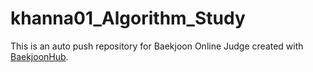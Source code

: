 # khanna01_Algorithm_Study
This is an auto push repository for Baekjoon Online Judge created with [BaekjoonHub](https://github.com/BaekjoonHub/BaekjoonHub).

